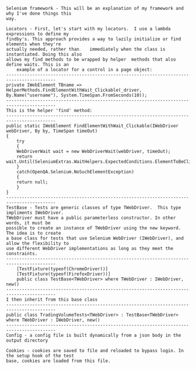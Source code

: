 	Selenium framework - This will be an explanation of my framework and why I've done things this
 	way. 
	
	Locators - First, let's start with my locators.  I use a lambda expressions to define my
 	findby's. This approach provides a way to lazily initialize or find elements when they're
  	actually needed, rather than 	immediately when the class is instantiated. Doing this also 
   	allows my find methods to be wrapped by helper 	methods that also define waits. This is an 
    	example of a locator for a control in a page object:
	-----------------------------------------------------------------------------------------
	private IWebElement TBname => HelperMethods.FindElementWithWait_Clickable(_driver, By.Name("username"), System.TimeSpan.FromSeconds(10));
	-----------------------------------------------------------------------------------------
	This is the helper 'find' method:
	-----------------------------------------------------------------------------------------
	public static IWebElement FindElementWithWait_Clickable(IWebDriver webDriver, By by, TimeSpan timeOut)
	{
	    try
	    {
		WebDriverWait wait = new WebDriverWait(webDriver, timeOut);
		return wait.Until(SeleniumExtras.WaitHelpers.ExpectedConditions.ElementToBeClickable(by));
	    }
	    catch(OpenQA.Selenium.NoSuchElementException)
	    {
		return null;
	    }
	}
	-----------------------------------------------------------------------------------------	
	TestBase - Tests are generic classes of type TWebDriver.  This type impliments IWebDriver.  
	TWebDriver must have a public parameterless constructor. In other words, it must be 
 	possible to create an instance of TWebDriver using the new keyword. The idea is to create 
  	a base class for tests that use Selenium WebDriver (IWebDriver), and allow the flexibility to 
   	use different WebDriver implementations as long as they meet the constraints.
	-----------------------------------------------------------------------------------------
	    [TestFixture(typeof(ChromeDriver))]
	    [TestFixture(typeof(FirefoxDriver))]
	    public class TestBase<TWebDriver> where TWebDriver : IWebDriver, new()
	-----------------------------------------------------------------------------------------  
	I then inherit from this base class
	-----------------------------------------------------------------------------------------
	public class TradingVolumeTests<TWebDriver> : TestBase<TWebDriver> where TWebDriver : IWebDriver, new()
	-----------------------------------------------------------------------------------------
	Config - a config file is built dynamically from a json body in the output directory
	
	Cookies - cookies are saved to file and reloaded to bypass login. In the setup hook of the test
 	base, cookies are loaded from this file.  


